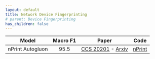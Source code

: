```yaml
---
layout: default
title: Network Device Fingerprinting
# parent: Device Fingerprinting
has_children: false
---
```



|       Model      | Macro F1 |                                                     Paper                                                     |                    Code                   |
|:----------------:|:--------:|:-------------------------------------------------------------------------------------------------------------:|:-----------------------------------------:|
| nPrint Autogluon |     95.5 | [CCS 20201](https://dl.acm.org/doi/abs/10.1145/3460120.3484758) - [Arxiv](https://arxiv.org/pdf/2008.02695.pdf) | [nPrint](https://github.com/nprint/nprint) |
